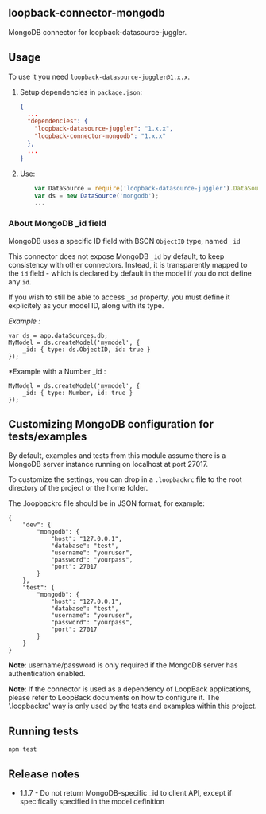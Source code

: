 ## loopback-connector-mongodb

MongoDB connector for loopback-datasource-juggler.

## Usage

To use it you need `loopback-datasource-juggler@1.x.x`.

1. Setup dependencies in `package.json`:

    ```json
    {
      ...
      "dependencies": {
        "loopback-datasource-juggler": "1.x.x",
        "loopback-connector-mongodb": "1.x.x"
      },
      ...
    }
    ```

2. Use:

    ```javascript
        var DataSource = require('loopback-datasource-juggler').DataSource;
        var ds = new DataSource('mongodb');
        ...
    ```


### About MongoDB _id field

MongoDB uses a specific ID field with BSON `ObjectID` type, named `_id`

This connector does not expose MongoDB `_id` by default, to keep consistency with other connectors. Instead, it is transparently mapped to the `id` field - which is declared by default in the model if you do not define any `id`. 

If you wish to still be able to access `_id` property, you must define it explicitely as your model ID, along with its type.

*Example :*

    var ds = app.dataSources.db;
    MyModel = ds.createModel('mymodel', {
        _id: { type: ds.ObjectID, id: true }
    });

*Example with a Number _id :

    MyModel = ds.createModel('mymodel', {
        _id: { type: Number, id: true }
    });


## Customizing MongoDB configuration for tests/examples

By default, examples and tests from this module assume there is a MongoDB server
instance running on localhost at port 27017.

To customize the settings, you can drop in a `.loopbackrc` file to the root directory
of the project or the home folder.

The .loopbackrc file should be in JSON format, for example:

    {
        "dev": {
            "mongodb": {
                "host": "127.0.0.1",
                "database": "test",
                "username": "youruser",
                "password": "yourpass",
                "port": 27017
            }
        },
        "test": {
            "mongodb": {
                "host": "127.0.0.1",
                "database": "test",
                "username": "youruser",
                "password": "yourpass",
                "port": 27017
            }
        }
    }

**Note**: username/password is only required if the MongoDB server has
authentication enabled.

**Note**: If the connector is used as a dependency of LoopBack applications,
please refer to LoopBack documents on how to configure it. The '.loopbackrc' way
is only used by the tests and examples within this project.

## Running tests

    npm test

## Release notes

  * 1.1.7 - Do not return MongoDB-specific _id to client API, except if specifically specified in the model definition
